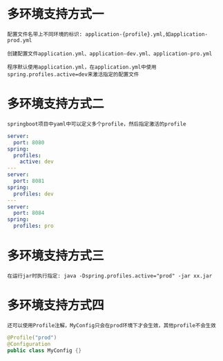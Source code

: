 # 多环境支持方式一

    配置文件名带上不同环境的标识: application-{profile}.yml,如application-prod.yml
    
    创建配置文件application.yml、application-dev.yml、application-pro.yml
    
    程序默认使用application.yml，在application.yml中使用spring.profiles.active=dev来激活指定的配置文件

# 多环境支持方式二

    springboot项目中yaml中可以定义多个profile，然后指定激活的profile

~~~yaml
server:
  port: 8080
spring:
  profiles:
    active: dev
---
server:
  port: 8081
spring:
  profiles: dev
---
server:
  port: 8084
spring:
  profiles: pro
~~~

# 多环境支持方式三

    在运行jar时执行指定: java -Dspring.profiles.active="prod" -jar xx.jar

# 多环境支持方式四

    还可以使用Profile注解，MyConfig只会在prod环境下才会生效，其他profile不会生效

```java
@Profile("prod")
@Configuration
public class MyConfig {}
```